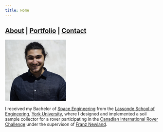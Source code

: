 ```yaml
---
title: Home
---
```


## [About](index.md) |  [Portfolio](portfolio.md) | [Contact](contact.md)

<img src="Me.jpg" alt="Pedram Heravi" width="200"/>

I received my Bachelor of [Space Engineering](https://lassonde.yorku.ca/academics/space-engineering) from the [Lassonde School of Engineering](https://lassonde.yorku.ca/), [York University](https://www.yorku.ca/), where I designed and implemented a soil sample collector for a rover participating in the [Canadian International Rover Challenge](https://circ.cstag.ca/) under the supervison of [Franz Newland](https://lassonde.yorku.ca/users/franz-newland).

